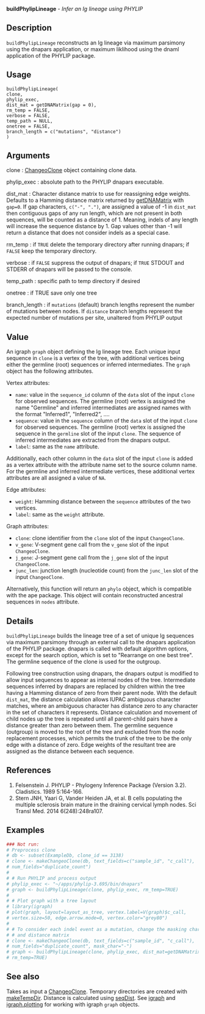 **buildPhylipLineage** - *Infer an Ig lineage using PHYLIP*

Description
--------------------

`buildPhylipLineage` reconstructs an Ig lineage via maximum parsimony using the 
dnapars application, or maximum liklihood using the dnaml application of the PHYLIP package.


Usage
--------------------
```
buildPhylipLineage(
clone,
phylip_exec,
dist_mat = getDNAMatrix(gap = 0),
rm_temp = FALSE,
verbose = FALSE,
temp_path = NULL,
onetree = FALSE,
branch_length = c("mutations", "distance")
)
```

Arguments
-------------------

clone
:   [ChangeoClone](ChangeoClone-class.md) object containing clone data.

phylip_exec
:   absolute path to the PHYLIP dnapars executable.

dist_mat
:   Character distance matrix to use for reassigning edge weights. 
Defaults to a Hamming distance matrix returned by [getDNAMatrix](getDNAMatrix.md) 
with `gap=0`. If gap characters, `c("-", ".")`, are assigned 
a value of -1 in `dist_mat` then contiguous gaps of any run length,
which are not present in both sequences, will be counted as a 
distance of 1. Meaning, indels of any length will increase
the sequence distance by 1. Gap values other than -1 will 
return a distance that does not consider indels as a special case.

rm_temp
:   if `TRUE` delete the temporary directory after running dnapars;
if `FALSE` keep the temporary directory.

verbose
:   if `FALSE` suppress the output of dnapars; 
if `TRUE` STDOUT and STDERR of dnapars will be passed to 
the console.

temp_path
:   specific path to temp directory if desired

onetree
:   if TRUE save only one tree

branch_length
:   if `mutations` (default) branch lengths represent the number of 
mutations between nodes. If `distance` branch lengths represent
the expected number of mutations per site, unaltered from PHYLIP output




Value
-------------------

An igraph `graph` object defining the Ig lineage tree. Each unique input 
sequence in `clone` is a vertex of the tree, with additional vertices being
either the germline (root) sequences or inferred intermediates. The `graph` 
object has the following attributes.

Vertex attributes:

+ `name`:      value in the `sequence_id` column of the `data` 
slot of the input `clone` for observed sequences. 
The germline (root) vertex is assigned the name 
"Germline" and inferred intermediates are assigned
names with the format "Inferred1", "Inferred2", ....
+ `sequence`:  value in the `sequence` column of the `data` 
slot of the input `clone` for observed sequences.
The germline (root) vertex is assigned the sequence
in the `germline` slot of the input `clone`.
The sequence of inferred intermediates are extracted
from the dnapars output.
+ `label`:     same as the `name` attribute.

Additionally, each other column in the `data` slot of the input 
`clone` is added as a vertex attribute with the attribute name set to 
the source column name. For the germline and inferred intermediate vertices,
these additional vertex attributes are all assigned a value of `NA`.

Edge attributes:

+ `weight`:    Hamming distance between the `sequence` attributes
of the two vertices.
+ `label`:     same as the `weight` attribute.

Graph attributes:

+ `clone`:     clone identifier from the `clone` slot of the
input `ChangeoClone`.
+ `v_gene`:    V-segment gene call from the `v_gene` slot of 
the input `ChangeoClone`.
+ `j_gene`:    J-segment gene call from the `j_gene` slot of 
the input `ChangeoClone`.
+ `junc_len`:  junction length (nucleotide count) from the 
`junc_len` slot of the input `ChangeoClone`.

Alternatively, this function will return an `phylo` object, which is compatible
with the ape package. This object will contain reconstructed ancestral sequences in
`nodes` attribute.



Details
-------------------

`buildPhylipLineage` builds the lineage tree of a set of unique Ig sequences via
maximum parsimony through an external call to the dnapars application of the PHYLIP
package. dnapars is called with default algorithm options, except for the search option, 
which is set to "Rearrange on one best tree". The germline sequence of the clone is used 
for the outgroup. 

Following tree construction using dnapars, the dnapars output is modified to allow
input sequences to appear as internal nodes of the tree. Intermediate sequences 
inferred by dnapars are replaced by children within the tree having a Hamming distance 
of zero from their parent node. With the default `dist_mat`, the distance calculation 
allows IUPAC ambiguous character matches, where an ambiguous character has distance zero 
to any character in the set of characters it represents. Distance calculation and movement of 
child nodes up the tree is repeated until all parent-child pairs have a distance greater than zero 
between them. The germline sequence (outgroup) is moved to the root of the tree and
excluded from the node replacement processes, which permits the trunk of the tree to be
the only edge with a distance of zero. Edge weights of the resultant tree are assigned 
as the distance between each sequence.


References
-------------------


1. Felsenstein J. PHYLIP - Phylogeny Inference Package (Version 3.2). 
Cladistics. 1989 5:164-166.
1. Stern JNH, Yaari G, Vander Heiden JA, et al. B cells populating the multiple 
sclerosis brain mature in the draining cervical lymph nodes. 
Sci Transl Med. 2014 6(248):248ra107.




Examples
-------------------

```R
### Not run:
# Preprocess clone
# db <- subset(ExampleDb, clone_id == 3138)
# clone <- makeChangeoClone(db, text_fields=c("sample_id", "c_call"), 
# num_fields="duplicate_count")
# 
# # Run PHYLIP and process output
# phylip_exec <- "~/apps/phylip-3.695/bin/dnapars"
# graph <- buildPhylipLineage(clone, phylip_exec, rm_temp=TRUE)
# 
# # Plot graph with a tree layout
# library(igraph)
# plot(graph, layout=layout_as_tree, vertex.label=V(graph)$c_call, 
# vertex.size=50, edge.arrow.mode=0, vertex.color="grey80")
# 
# # To consider each indel event as a mutation, change the masking character 
# # and distance matrix
# clone <- makeChangeoClone(db, text_fields=c("sample_id", "c_call"), 
# num_fields="duplicate_count", mask_char="-")
# graph <- buildPhylipLineage(clone, phylip_exec, dist_mat=getDNAMatrix(gap=-1), 
# rm_temp=TRUE)
```



See also
-------------------

Takes as input a [ChangeoClone](ChangeoClone-class.md). 
Temporary directories are created with [makeTempDir](makeTempDir.md).
Distance is calculated using [seqDist](seqDist.md). 
See [igraph](http://www.rdocumentation.org/packages/igraph/topics/aaa-igraph-package) and [igraph.plotting](http://www.rdocumentation.org/packages/igraph/topics/plot.common) for working 
with igraph `graph` objects.






